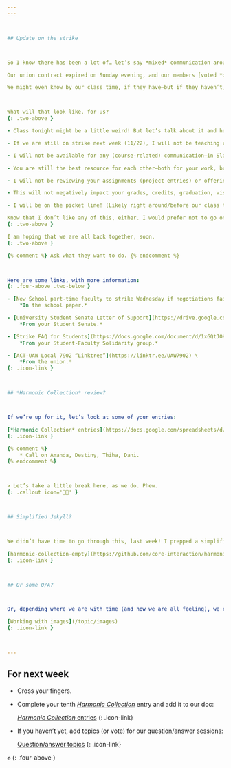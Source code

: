```yaml
---
---



## Update on the strike



So I know there has been a lot of… let’s say *mixed* communication around this and where things are at. I’ll tell you what I know.

Our union contract expired on Sunday evening, and our members [voted *overwhelmingly*](https://www.youarethenewschool.com/bargaining-blog/strike-vote-97-yes) to authorize a strike. Our bargaining committee has given the school a deadline of midnight tonight to make substantive progress towards [our proposals](https://docs.google.com/document/d/1WHLI69QzIsa12KfYM99eq6CdnwhwOx0qDE-wOhMWZGw), which they (so far) have not done.

We might even know by our class time, if they have—but if they haven’t, a strike will begin tomorrow (Wednesday, 11/16).



What will that look like, for us?
{: .two-above }

- Class tonight might be a little weird! But let’s talk about it and how you are feeling; I recognize the uncertainty and its presence looming over us.

- If we are still on strike next week (11/22), I will not be teaching class—neither in-person or remote. Same goes for any weeks after that, as long as we are on strike.

- I will not be available for any (course-related) communication—in Slack, Zoom, Canvas, email. Again, this is as long as we are on strike. It is even possible I will no longer have access to these tools.

- You are still the best resource for each other—both for your work, but also for all your ideas, questions, and concerns. Talk to each other. You are all in this, together.  It is *your* school. (Our [Slack](https://core-one-interaction.slack.com/archives/C03UTLMBMDH) and this course site will still be available for you.)

- I will not be reviewing your assignments (project entries) or offering any help/feedback—but you can continue with them, in my absence. I hope we will still be able to review your final presentations, together, on December 6.

- This will not negatively impact your grades, credits, graduation, visas, or scholarships. As much as this is up to me, with regards to this class, you will not be penalized in any way for this strike.

- I will be on the picket line! (Likely right around/before our class times.) And you are welcome to join me and your other instructors. We’d love to see you.

Know that I don’t like any of this, either. I would prefer not to go on strike, and I know that this sentiment is shared strongly by my colleagues (your other instructors). But our *teaching conditions* are your *learning conditions*—and we don’t think they are sustainable, as it stands.
{: .two-above }

I am hoping that we are all back together, soon.
{: .two-above }

{% comment %} Ask what they want to do. {% endcomment %}



Here are some links, with more information:
{: .four-above .two-below }

- [New School part-time faculty to strike Wednesday if negotiations fail - The New School Free Press](https://www.newschoolfreepress.com/2022/11/14/new-school-part-time-faculty-have-authorized-a-strike-everything-students-need-to-know/) \
	*In the school paper.*

- [University Student Senate Letter of Support](https://drive.google.com/file/d/1JdZRmqsw3B5iJwH7sgZT96yhPqJ51UPe/view) \
	*From your Student Senate.*

- [Strike FAQ for Students](https://docs.google.com/document/d/1xGQtJOK1W52tBTyjy7KINwsiWfsFJBDaYSsKSq-MDkI/edit#heading=h.g7p22oev6bc4) \
	*From your Student-Faculty Solidarity group.*

- [ACT-UAW Local 7902 “Linktree”](https://linktr.ee/UAW7902) \
	*From the union.*
{: .icon-link }



## *Harmonic Collection* review?



If we’re up for it, let’s look at some of your entries:

[*Harmonic Collection* entries](https://docs.google.com/spreadsheets/d/1vXYVnicRUHnczxPCSaqsmmflynnwP22zhES5jFMPKpw/)
{: .icon-link }

{% comment %}
	* Call on Amanda, Destiny, Thiha, Dani.
{% endcomment %}



> Let’s take a little break here, as we do. Phew.
{: .callout icon='😮‍💨' }



## Simplified Jekyll?



We didn’t have time to go through this, last week! I prepped a simplified/pared-down [Jekyll](/topic/jekyll-liquid-markdown) template you could use for your projects.

[harmonic-collection-empty](https://github.com/core-interaction/harmonic-collection-empty)
{: .icon-link }



## Or some Q/A?



Or, depending where we are with time (and how we are all feeling), we could unpack some Q/A topics:

[Working with images](/topic/images)
{: .icon-link }



---
```




## For next week



- Cross your fingers.

- Complete your tenth [*Harmonic Collection*](/project/harmonic) entry and add it to our doc:

	[*Harmonic Collection* entries](https://docs.google.com/spreadsheets/d/1vXYVnicRUHnczxPCSaqsmmflynnwP22zhES5jFMPKpw/)
	{: .icon-link}

- If you haven’t yet, add topics (or vote) for our question/answer sessions:

	[Question/answer topics](https://docs.google.com/document/d/1IdMqedbkML7rV0IDNJpoD7crETtXLkIEY8Y21U0AuBg)
	{: .icon-link}



✊
{: .four-above }
